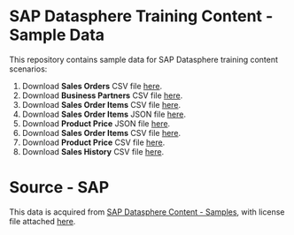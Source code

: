 # SAP Datasphere Training Content - Sample Data
This repository contains sample data for SAP Datasphere training content scenarios:

1. Download <b>Sales Orders</b> CSV file <a href="https://prateekbagorahgs.github.io/sapdataspheretraining/SalesOrders.csv" download="SalesOrders.csv">here</a>.
2. Download <b>Business Partners</b> CSV file <a href="https://prateekbagorahgs.github.io/sapdataspheretraining/BusinessPartners.csv" download="BusinessPartners.csv">here</a>.
3. Download <b>Sales Order Items</b> CSV file <a href="https://prateekbagorahgs.github.io/sapdataspheretraining/SalesOrderItems.csv" download="SalesOrderItems.csv">here</a>.
4. Download <b>Sales Order Items</b> JSON file <a href="https://prateekbagorahgs.github.io/sapdataspheretraining/SalesOrderItemsTraining.json" download="SalesOrderItemsTraining.json">here</a>.
5. Download <b>Product Price</b> JSON file <a href="https://prateekbagorahgs.github.io/sapdataspheretraining/ProductPriceTraining.json" download="ProductPriceTraining.json">here</a>.
6. Download <b>Sales Order Items</b> CSV file <a href="https://prateekbagorahgs.github.io/sapdataspheretraining/SalesOrderItemsTraining.csv" download="SalesOrderItemsTraining.csv">here</a>.
7. Download <b>Product Price</b> CSV file <a href="https://prateekbagorahgs.github.io/sapdataspheretraining/ProductPriceTraining.csv" download="ProductPriceTraining.csv">here</a>.
8. Download <b>Sales History</b> CSV file <a href="https://prateekbagorahgs.github.io/sapdataspheretraining/SalesHistory.csv" download="SalesHistory.csv">here</a>.

# Source - SAP
This data is acquired from <a href="https://github.com/SAP-samples/datasphere-content/blob/main/README.md">SAP Datasphere Content - Samples</a>, with license file attached <a href="https://prateekbagorahgs.github.io/sapdataspheretraining/LICENSE.txt">here</a>.
